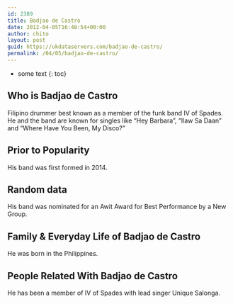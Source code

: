```yaml
---
id: 2389
title: Badjao de Castro
date: 2012-04-05T16:48:54+00:00
author: chito
layout: post
guid: https://ukdataservers.com/badjao-de-castro/
permalink: /04/05/badjao-de-castro/
---
```


* some text
{: toc}


## Who is  Badjao de Castro
                  
                  
                  
Filipino drummer best known as a member of the funk band IV of Spades. He and the band are known for singles like &#8220;Hey Barbara&#8221;, &#8220;Ilaw Sa Daan&#8221; and &#8220;Where Have You Been, My Disco?&#8221; 
                  
                
                
                
## Prior to Popularity 
                  
                  
                  
His band was first formed in 2014. 
                  
                
                
                
## Random data 
                  
                  
                  
His band was nominated for an Awit Award for Best Performance by a New Group. 
                  
                
                
                
## Family & Everyday Life of Badjao de Castro
                  
                  
                  
He was born in the Philippines. 
                  
                
                
                
## People Related With  Badjao de Castro
                  
                  
                  
He has been a member of IV of Spades with lead singer Unique Salonga. 
                  
                
              
            
          
          
          
    
    
  
